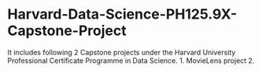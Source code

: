 # Harvard-Data-Science-PH125.9X-Capstone-Project
It includes following 2 Capstone projects under the Harvard University Professional Certificate Programme in Data Science. 1. MovieLens project 2.
